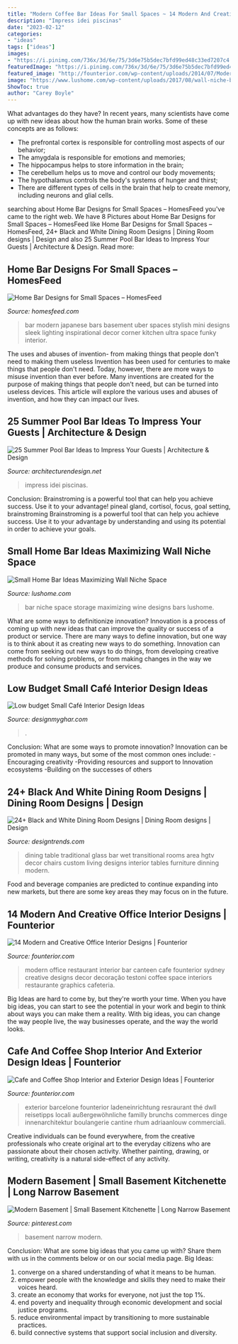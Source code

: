 ```yaml
---
title: "Modern Coffee Bar Ideas For Small Spaces ~ 14 Modern And Creative Office Interior Designs"
description: "Impress idei piscinas"
date: "2023-02-12"
categories:
- "ideas"
tags: ["ideas"]
images:
- "https://i.pinimg.com/736x/3d/6e/75/3d6e75b5dec7bfd99ed48c33ed7207c4.jpg"
featuredImage: "https://i.pinimg.com/736x/3d/6e/75/3d6e75b5dec7bfd99ed48c33ed7207c4.jpg"
featured_image: "http://founterior.com/wp-content/uploads/2014/07/Modern-office-canteen-with-interesting-wall-decorations.jpg"
image: "https://www.lushome.com/wp-content/uploads/2017/08/wall-niche-bar-designs-9.jpg"
ShowToc: true
author: "Carey Boyle"
---
```



What advantages do they have?
In recent years, many scientists have come up with new ideas about how the human brain works. Some of these concepts are as follows: 
- The prefrontal cortex is responsible for controlling most aspects of our behavior; 
- The amygdala is responsible for emotions and memories; 
- The hippocampus helps to store information in the brain; 
- The cerebellum helps us to move and control our body movements; 
- The hypothalamus controls the body's systems of hunger and thirst; 
- There are different types of cells in the brain that help to create memory, including neurons and glial cells.

	

		
searching about Home Bar Designs for Small Spaces – HomesFeed you've came to the right web. We have 8 Pictures about Home Bar Designs for Small Spaces – HomesFeed like Home Bar Designs for Small Spaces – HomesFeed, 24+ Black and White Dining Room Designs | Dining Room designs | Design and also 25 Summer Pool Bar Ideas to Impress Your Guests | Architecture &amp; Design. Read more:
		
    
## Home Bar Designs For Small Spaces – HomesFeed

<img loading=lazy src="https://homesfeed.com/wp-content/uploads/2015/07/minimalist-mini-bar-in-black-theme-with-minimalist-barstools-built-in-shelves-for-storing-wine-two-minimalist-pendant-lamps.jpg" onerror="this.onerror=null;this.src='https://tse1.mm.bing.net/th?id=OIP.4YulAU0QHBBngxd8f7LcngHaFr&amp;pid=15.1';" alt="Home Bar Designs for Small Spaces – HomesFeed">

_Source: homesfeed.com_

>bar modern japanese bars basement uber spaces stylish mini designs sleek lighting inspirational decor corner kitchen ultra space funky interior. 

	

The uses and abuses of invention- from making things that people don't need to making them useless
Invention has been used for centuries to make things that people don't need. Today, however, there are more ways to misuse invention than ever before. Many inventions are created for the purpose of making things that people don't need, but can be turned into useless devices. This article will explore the various uses and abuses of invention, and how they can impact our lives.

    
## 25 Summer Pool Bar Ideas To Impress Your Guests | Architecture &amp; Design

<img loading=lazy src="https://cdn.architecturendesign.net/wp-content/uploads/2014/09/Summer-Pool-Bar-Ideas-11.jpg" onerror="this.onerror=null;this.src='https://tse4.mm.bing.net/th?id=OIP.XjnKTNPHFo9kHbd3bDGQCQHaFj&amp;pid=15.1';" alt="25 Summer Pool Bar Ideas to Impress Your Guests | Architecture &amp; Design">

_Source: architecturendesign.net_

>impress idei piscinas. 

	

Conclusion: Brainstroming is a powerful tool that can help you achieve success. Use it to your advantage!
pineal gland, cortisol, focus, goal setting, brainstroming
Brainstroming is a powerful tool that can help you achieve success. Use it to your advantage by understanding and using its potential in order to achieve your goals.

    
## Small Home Bar Ideas Maximizing Wall Niche Space

<img loading=lazy src="https://www.lushome.com/wp-content/uploads/2017/08/wall-niche-bar-designs-9.jpg" onerror="this.onerror=null;this.src='https://tse4.mm.bing.net/th?id=OIP.vQVM2qgbP3sIqBqxjNQ5sQAAAA&amp;pid=15.1';" alt="Small Home Bar Ideas Maximizing Wall Niche Space">

_Source: lushome.com_

>bar niche space storage maximizing wine designs bars lushome. 

	

What are some ways to definitionize innovation?
Innovation is a process of coming up with new ideas that can improve the quality or success of a product or service. There are many ways to define innovation, but one way is to think about it as creating new ways to do something. Innovation can come from seeking out new ways to do things, from developing creative methods for solving problems, or from making changes in the way we produce and consume products and services.

    
## Low Budget Small Café Interior Design Ideas

<img loading=lazy src="https://i.pinimg.com/originals/0c/0d/6f/0c0d6f9e9bf027a8bf110c72bff04a2c.jpg" onerror="this.onerror=null;this.src='https://tse3.mm.bing.net/th?id=OIP.WwVCx3DHTxw2tqai9i8gCgHaLG&amp;pid=15.1';" alt="Low budget Small Café Interior Design Ideas">

_Source: designmyghar.com_

>. 

	

Conclusion: What are some ways to promote innovation?
Innovation can be promoted in many ways, but some of the most common ones include: 
-Encouraging creativity 
-Providing resources and support to Innovation ecosystems 
-Building on the successes of others

    
## 24+ Black And White Dining Room Designs | Dining Room Designs | Design

<img loading=lazy src="https://images.designtrends.com/wp-content/uploads/2016/03/17130230/Traditional-Black-and-White-Dining-Room-.jpeg" onerror="this.onerror=null;this.src='https://tse3.mm.bing.net/th?id=OIP._uS3vnt-Vsj4hImBVyfS3AHaJ4&amp;pid=15.1';" alt="24+ Black and White Dining Room Designs | Dining Room designs | Design">

_Source: designtrends.com_

>dining table traditional glass bar wet transitional rooms area hgtv decor chairs custom living designs interior tables furniture dinning modern. 

	

Food and beverage companies are predicted to continue expanding into new markets, but there are some key areas they may focus on in the future.

    
## 14 Modern And Creative Office Interior Designs | Founterior

<img loading=lazy src="http://founterior.com/wp-content/uploads/2014/07/Modern-office-canteen-with-interesting-wall-decorations.jpg" onerror="this.onerror=null;this.src='https://tse4.mm.bing.net/th?id=OIP.W88A-3bwIK9bPFNcdH7RwQHaLH&amp;pid=15.1';" alt="14 Modern and Creative Office Interior Designs | Founterior">

_Source: founterior.com_

>modern office restaurant interior bar canteen cafe founterior sydney creative designs decor decoração testoni coffee space interiors restaurante graphics cafeteria. 

	

Big Ideas are hard to come by, but they're worth your time. When you have big ideas, you can start to see the potential in your work and begin to think about ways you can make them a reality. With big ideas, you can change the way people live, the way businesses operate, and the way the world looks.

    
## Cafe And Coffee Shop Interior And Exterior Design Ideas | Founterior

<img loading=lazy src="http://founterior.com/wp-content/uploads/2014/09/Creative-modern-coffee-shop-with-high-ceoling-and-ball-pendants.jpg" onerror="this.onerror=null;this.src='https://tse4.mm.bing.net/th?id=OIP.upQc6qN7WjsFi3M3PSdItAAAAA&amp;pid=15.1';" alt="Cafe and Coffee Shop Interior and Exterior Design Ideas | Founterior">

_Source: founterior.com_

>exterior barcelone founterior ladeneinrichtung resraurant thé dwll reisetipps locali außergewöhnliche familly brunchs commerces dinge innenarchitektur boulangerie cantine rhum adriaanlouw commerciali. 

	

Creative individuals can be found everywhere, from the creative professionals who create original art to the everyday citizens who are passionate about their chosen activity. Whether painting, drawing, or writing, creativity is a natural side-effect of any activity.

    
## Modern Basement | Small Basement Kitchenette | Long Narrow Basement

<img loading=lazy src="https://i.pinimg.com/736x/3d/6e/75/3d6e75b5dec7bfd99ed48c33ed7207c4.jpg" onerror="this.onerror=null;this.src='https://tse3.mm.bing.net/th?id=OIP.TRqyo8CHBHEVLMUR1cS9dQHaJ3&amp;pid=15.1';" alt="Modern Basement | Small Basement Kitchenette | Long Narrow Basement">

_Source: pinterest.com_

>basement narrow modern. 

	

Conclusion: What are some big ideas that you came up with? Share them with us in the comments below or on our social media page.
Big Ideas:
1. converge on a shared understanding of what it means to be human. 
2. empower people with the knowledge and skills they need to make their voices heard. 
3. create an economy that works for everyone, not just the top 1%. 
4. end poverty and inequality through economic development and social justice programs. 
5. reduce environmental impact by transitioning to more sustainable practices. 
6. build connective systems that support social inclusion and diversity. 

